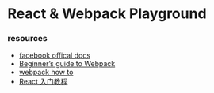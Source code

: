 # React & Webpack Playground

### resources

- [facebook offical docs](https://facebook.github.io/react/docs/getting-started.html)
- [Beginner’s guide to Webpack](https://medium.com/@dabit3/beginner-s-guide-to-webpack-b1f1a3638460)
- [webpack how to](https://github.com/petehunt/webpack-howto)
- [React 入门教程](https://hulufei.gitbooks.io/react-tutorial)
